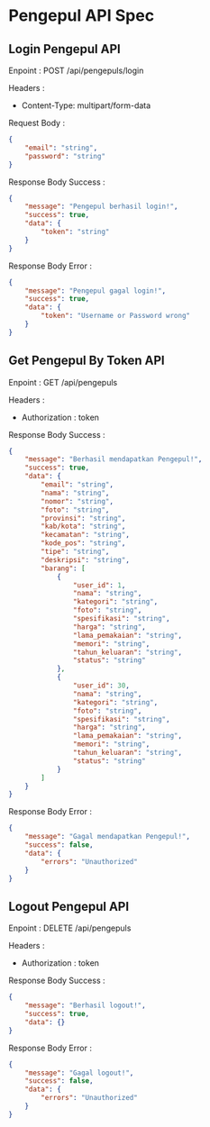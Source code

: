# Pengepul API Spec

## Login Pengepul API

Enpoint : POST /api/pengepuls/login

Headers :

- Content-Type: multipart/form-data

Request Body :

```json
{
	"email": "string",
	"password": "string"
}
```

Response Body Success :

```json
{
	"message": "Pengepul berhasil login!",
	"success": true,
	"data": {
		"token": "string"
	}
}
```

Response Body Error :

```json
{
	"message": "Pengepul gagal login!",
	"success": true,
	"data": {
		"token": "Username or Password wrong"
	}
}
```

## Get Pengepul By Token API

Enpoint : GET /api/pengepuls

Headers :

- Authorization : token

Response Body Success :

```json
{
	"message": "Berhasil mendapatkan Pengepul!",
	"success": true,
	"data": {
		"email": "string",
		"nama": "string",
		"nomor": "string",
		"foto": "string",
		"provinsi": "string",
		"kab/kota": "string",
		"kecamatan": "string",
		"kode_pos": "string",
		"tipe": "string",
		"deskripsi": "string",
		"barang": [
			{
				"user_id": 1,
				"nama": "string",
				"kategori": "string",
				"foto": "string",
				"spesifikasi": "string",
				"harga": "string",
				"lama_pemakaian": "string",
				"memori": "string",
				"tahun_keluaran": "string",
				"status": "string"
			},
			{
				"user_id": 30,
				"nama": "string",
				"kategori": "string",
				"foto": "string",
				"spesifikasi": "string",
				"harga": "string",
				"lama_pemakaian": "string",
				"memori": "string",
				"tahun_keluaran": "string",
				"status": "string"
			}
		]
	}
}
```

Response Body Error :

```json
{
	"message": "Gagal mendapatkan Pengepul!",
	"success": false,
	"data": {
		"errors": "Unauthorized"
	}
}
```

## Logout Pengepul API

Enpoint : DELETE /api/pengepuls

Headers :

- Authorization : token

Response Body Success :

```json
{
	"message": "Berhasil logout!",
	"success": true,
	"data": {}
}
```

Response Body Error :

```json
{
	"message": "Gagal logout!",
	"success": false,
	"data": {
		"errors": "Unauthorized"
	}
}
```
